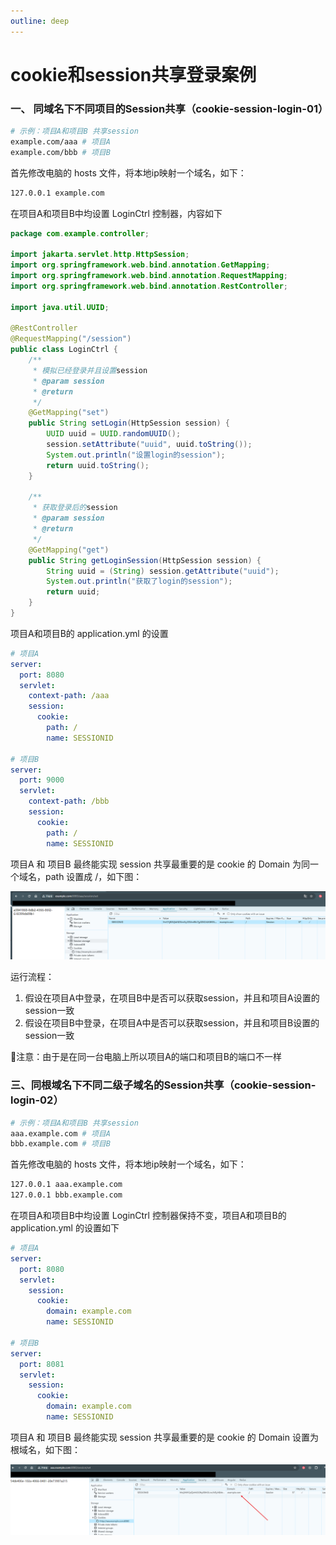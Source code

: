```yaml
---
outline: deep
---
```


# cookie和session共享登录案例

### 一、 同域名下不同项目的Session共享（cookie-session-login-01）

```bash
# 示例：项目A和项目B 共享session
example.com/aaa # 项目A
example.com/bbb # 项目B
```

首先修改电脑的 hosts 文件，将本地ip映射一个域名，如下：

```tex
127.0.0.1 example.com
```

在项目A和项目B中均设置 LoginCtrl 控制器，内容如下

```java
package com.example.controller;

import jakarta.servlet.http.HttpSession;
import org.springframework.web.bind.annotation.GetMapping;
import org.springframework.web.bind.annotation.RequestMapping;
import org.springframework.web.bind.annotation.RestController;

import java.util.UUID;

@RestController
@RequestMapping("/session")
public class LoginCtrl {
    /**
     * 模拟已经登录并且设置session
     * @param session
     * @return
     */
    @GetMapping("set")
    public String setLogin(HttpSession session) {
        UUID uuid = UUID.randomUUID();
        session.setAttribute("uuid", uuid.toString());
        System.out.println("设置login的session");
        return uuid.toString();
    }

    /**
     * 获取登录后的session
     * @param session
     * @return
     */
    @GetMapping("get")
    public String getLoginSession(HttpSession session) {
        String uuid = (String) session.getAttribute("uuid");
        System.out.println("获取了login的session");
        return uuid;
    }
}
```

项目A和项目B的 application.yml 的设置

```yml
# 项目A
server:
  port: 8080
  servlet:
    context-path: /aaa
    session:
      cookie:
      	path: /
        name: SESSIONID
        
# 项目B
server:
  port: 9000
  servlet:
    context-path: /bbb
    session:
      cookie:
       	path: /
        name: SESSIONID
```

项目A 和 项目B 最终能实现 session 共享最重要的是 cookie 的 Domain 为同一个域名，path 设置成 /，如下图：

![image-20250122211455228](images/image-20250122211455228.png)

运行流程：

1. 假设在项目A中登录，在项目B中是否可以获取session，并且和项目A设置的session一致
2. 假设在项目B中登录，在项目A中是否可以获取session，并且和项目B设置的session一致

🔔注意：由于是在同一台电脑上所以项目A的端口和项目B的端口不一样

### 三、同根域名下不同二级子域名的Session共享（cookie-session-login-02）
```bash
# 示例：项目A和项目B 共享session
aaa.example.com # 项目A
bbb.example.com # 项目B
```

首先修改电脑的 hosts 文件，将本地ip映射一个域名，如下：

```tex
127.0.0.1 aaa.example.com
127.0.0.1 bbb.example.com
```

在项目A和项目B中均设置 LoginCtrl 控制器保持不变，项目A和项目B的 application.yml 的设置如下

```yml
# 项目A
server:
  port: 8080
  servlet:
    session:
      cookie:
        domain: example.com
        name: SESSIONID
        
# 项目B
server:
  port: 8081
  servlet:
    session:
      cookie:
        domain: example.com
        name: SESSIONID
```

项目A 和 项目B 最终能实现 session 共享最重要的是 cookie 的 Domain 设置为根域名，如下图：

![image-20250122223157395](images/image-20250122223157395.png)


